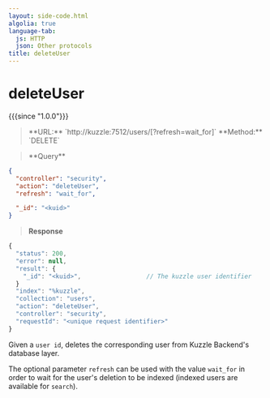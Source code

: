```yaml
---
layout: side-code.html
algolia: true
language-tab:
  js: HTTP
  json: Other protocols
title: deleteUser
---
```



# deleteUser

{{{since "1.0.0"}}}



<blockquote class="js">
<p>
**URL:** `http://kuzzle:7512/users/<kuid>[?refresh=wait_for]`  
**Method:** `DELETE`
</p>
</blockquote>

<blockquote class="json">
<p>
**Query**
</p>
</blockquote>

```json
{
  "controller": "security",
  "action": "deleteUser",
  "refresh": "wait_for",

  "_id": "<kuid>"
}
```

>**Response**

```javascript
{
  "status": 200,
  "error": null,
  "result": {
    "_id": "<kuid>",                  // The kuzzle user identifier
  }
  "index": "%kuzzle",
  "collection": "users",
  "action": "deleteUser",
  "controller": "security",
  "requestId": "<unique request identifier>"
}
```

Given a `user id`, deletes the corresponding user from Kuzzle Backend's database layer.

The optional parameter `refresh` can be used
with the value `wait_for` in order to wait for the user's deletion to be indexed (indexed users are available for `search`).
